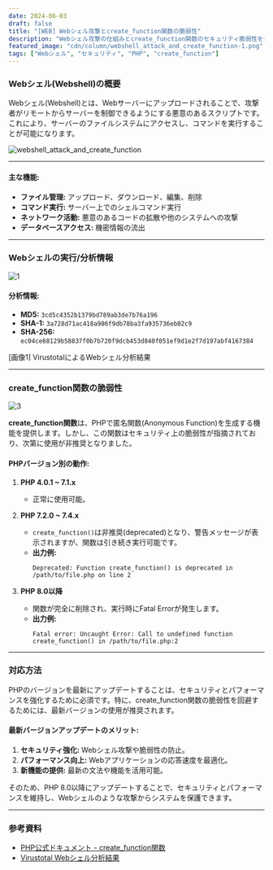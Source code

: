 ```yaml
---
date: 2024-06-03
draft: false
title: "[WEB] Webシェル攻撃とcreate_function関数の脆弱性"
description: "Webシェル攻撃の仕組みとcreate_function関数のセキュリティ脆弱性を分析"
featured_image: "cdn/column/webshell_attack_and_create_function-1.png"
tags: ["Webシェル", "セキュリティ", "PHP", "create_function"]
---
```


### Webシェル(Webshell)の概要

Webシェル(Webshell)とは、Webサーバーにアップロードされることで、攻撃者がリモートからサーバーを制御できるようにする悪意のあるスクリプトです。これにより、サーバーのファイルシステムにアクセスし、コマンドを実行することが可能になります。

![webshell_attack_and_create_function](https://blog.plura.io/cdn/column/webshell_attack_and_create_function-1.png)
<!--more-->
---

#### 主な機能:
- **ファイル管理:** アップロード、ダウンロード、編集、削除
- **コマンド実行:** サーバー上でのシェルコマンド実行
- **ネットワーク活動:** 悪意のあるコードの拡散や他のシステムへの攻撃
- **データベースアクセス:** 機密情報の流出

---

### Webシェルの実行/分析情報

![1](https://github.com/user-attachments/assets/33d3c999-2bb6-44f8-9840-33769efdcf7c)

#### 分析情報:
- **MD5:** `3cd5c4352b1379bd789ab3de7b76a196`
- **SHA-1:** `3a728d71ac418a906f9db78ba3fa935736eb02c9`
- **SHA-256:** `ec04ce68129b58837f0b7b720f9dcb453d840f051ef9d1e2f7d197abf4167384`

[画像1] VirustotalによるWebシェル分析結果

---

### create_function関数の脆弱性

![3](https://github.com/user-attachments/assets/5459d2f5-e667-4887-b088-b551f51a35ab)

**create_function関数**は、PHPで匿名関数(Anonymous Function)を生成する機能を提供します。しかし、この関数はセキュリティ上の脆弱性が指摘されており、次第に使用が非推奨となりました。

#### PHPバージョン別の動作:

1. **PHP 4.0.1 ~ 7.1.x**  
   - 正常に使用可能。

2. **PHP 7.2.0 ~ 7.4.x**  
   - `create_function()`は非推奨(deprecated)となり、警告メッセージが表示されますが、関数は引き続き実行可能です。  
   - **出力例:**  
     ```plaintext
     Deprecated: Function create_function() is deprecated in /path/to/file.php on line 2
     ```

3. **PHP 8.0以降**  
   - 関数が完全に削除され、実行時にFatal Errorが発生します。  
   - **出力例:**  
     ```plaintext
     Fatal error: Uncaught Error: Call to undefined function create_function() in /path/to/file.php:2
     ```

---

### 対応方法

PHPのバージョンを最新にアップデートすることは、セキュリティとパフォーマンスを強化するために必須です。特に、create_function関数の脆弱性を回避するためには、最新バージョンの使用が推奨されます。

#### 最新バージョンアップデートのメリット:
1. **セキュリティ強化:** Webシェル攻撃や脆弱性の防止。
2. **パフォーマンス向上:** Webアプリケーションの応答速度を最適化。
3. **新機能の提供:** 最新の文法や機能を活用可能。

そのため、PHP 8.0以降にアップデートすることで、セキュリティとパフォーマンスを維持し、Webシェルのような攻撃からシステムを保護できます。

---

### 参考資料

- [PHP公式ドキュメント - create_function関数](https://www.php.net/manual/en/function.create-function.php)  
- [Virustotal Webシェル分析結果](https://www.virustotal.com/gui/file/ec04ce68129b58837f0b7b720f9dcb453d840f051ef9d1e2f7d197abf4167384/details)
